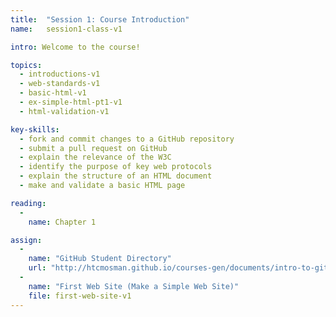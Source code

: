 ```yaml
---
title:  "Session 1: Course Introduction"
name:   session1-class-v1

intro: Welcome to the course!

topics:
  - introductions-v1
  - web-standards-v1
  - basic-html-v1
  - ex-simple-html-pt1-v1
  - html-validation-v1

key-skills:
  - fork and commit changes to a GitHub repository
  - submit a pull request on GitHub
  - explain the relevance of the W3C
  - identify the purpose of key web protocols
  - explain the structure of an HTML document
  - make and validate a basic HTML page

reading:
  -
    name: Chapter 1

assign:
  -
    name: "GitHub Student Directory"
    url: "http://htcmosman.github.io/courses-gen/documents/intro-to-git.html"
  -
    name: "First Web Site (Make a Simple Web Site)"
    file: first-web-site-v1
---
```

